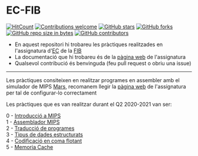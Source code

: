 # EC-FIB
[![HitCount](https://hits.dwyl.com/miquelt9/EC-FIB.svg?style=flat-square&show=unique)](http://hits.dwyl.com/miquelt9/EC-FIB)
[![Contributions welcome](https://img.shields.io/badge/contributions-welcome-brightgreen.svg?style=flat&show=unique)](/CONTRIBUTING.md)
[![GitHub stars](https://img.shields.io/github/stars/miquelt9/EC-FIB.svg)](https://GitHub.com/miquelt9/EC-FIB/stargazers/)
[![GitHub forks](https://img.shields.io/github/forks/miquelt9/EC-FIB.svg)](https://GitHub.com/miquelt9/EC-FIB/network/)
[![GitHub repo size in bytes](https://img.shields.io/github/repo-size/miquelt9/EC-FIB.svg)](https://github.com/miquelt9/EC-FIB)
[![GitHub contributors](https://img.shields.io/github/contributors/miquelt9/EC-FIB.svg)](https://GitHub.com/miquelt9/EC-FIB/graphs/contributors/)

- En aquest repositori hi trobareu les pràctiques realitzades en l'assignatura d'[EC](https://www.fib.upc.edu/ca/estudis/graus/grau-en-enginyeria-informatica/pla-destudis/assignatures/EC) de la [FIB](https://www.fib.upc.edu/)
- La documentació que hi trobareu és de la [pàgina web](https://docencia.ac.upc.edu/FIB/grau/EC/) de l'assignatura
- Qualsevol contribució és benvinguda (feu pull request o obriu una issue)

----------------------------------------------------------------------
Les pràctiques consiteixen en realitzar programes en assembler amb el simulador de MIPS [Mars](http://courses.missouristate.edu/KenVollmar/MARS/), recomanem llegir la [pàgina web](https://docencia.ac.upc.edu/FIB/grau/EC/) de l'assignatura per tal de configurar-lo correctament

Les pràctiques que es van realitzar durant el Q2 2020-2021 van ser:

0 - [Introducció a MIPS](https://github.com/miquelt9/EC-FIB/tree/main/Pr%C3%A0ctiques/Pr%C3%A0ctica%200)  
1 - [Assemblador MIPS](https://github.com/miquelt9/EC-FIB/tree/main/Pr%C3%A0ctiques/Pr%C3%A0ctica%201)  
2 - [Traducció de programes](https://github.com/miquelt9/EC-FIB/tree/main/Pr%C3%A0ctiques/Pr%C3%A0ctica%202)  
3 - [Tipus de dades estructurats](https://github.com/miquelt9/EC-FIB/tree/main/Pr%C3%A0ctiques/Pr%C3%A0ctica%203)   
4 - [Codificació en coma flotant](https://github.com/miquelt9/EC-FIB/tree/main/Pr%C3%A0ctiques/Pr%C3%A0ctica%204)   
5 - [Memoria Cache](https://github.com/miquelt9/EC-FIB/tree/main/Pr%C3%A0ctiques/Pr%C3%A0ctica%205)   
